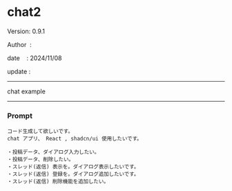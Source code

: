 ﻿# chat2

 Version: 0.9.1

 Author  :
 
 date    : 2024/11/08

 update :

***

chat example


***
### Prompt

```
コード生成して欲しいです。
chat アプリ、 React , shadcn/ui 使用したいです。

・投稿データ、ダイアログ入力したい。
・投稿データ、削除したい。
・スレッド(返信) 表示を。ダイアログ表示したいです。
・スレッド(返信) 登録を。ダイアログ追加したいです。
・スレッド(返信) 削除機能を追加したい。

```
